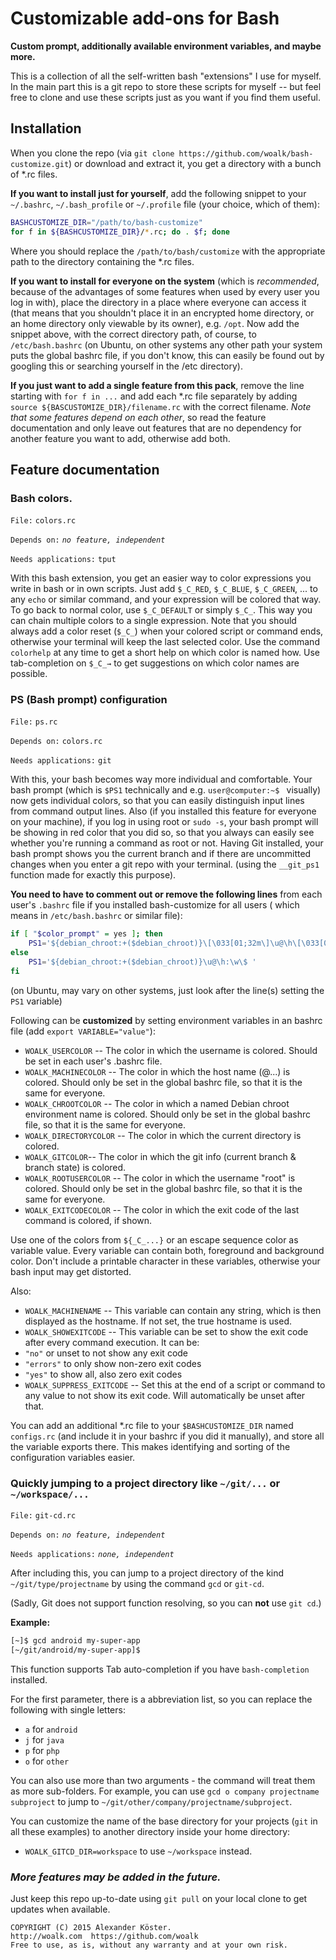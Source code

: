 # Customizable add-ons for Bash
**Custom prompt, additionally available environment variables, and maybe more.**

This is a collection of all the self-written bash "extensions" I use for myself.
In the main part this is a git repo to store these scripts for myself -- but feel free to clone and use these scripts just as you want if you find them useful.

## Installation
When you clone the repo (via `git clone https://github.com/woalk/bash-customize.git`) or download and extract it, you get a directory with a bunch of \*.rc files.

**If you want to install just for yourself**, add the following snippet to your `~/.bashrc`, `~/.bash_profile` or `~/.profile` file (your choice, which of them):
```sh
BASHCUSTOMIZE_DIR="/path/to/bash-customize"
for f in ${BASHCUSTOMIZE_DIR}/*.rc; do . $f; done
```
Where you should replace the `/path/to/bash/customize` with the appropriate path to the directory containing the \*.rc files.

**If you want to install for everyone on the system** (which is *recommended*, because of the advantages of some features when used by every user you log in with), place the directory in a place where everyone can access it (that means that you shouldn't place it in an encrypted home directory, or an home directory only viewable by its owner), e.g. `/opt`.
Now add the snippet above, with the correct directory path, of course, to `/etc/bash.bashrc` (on Ubuntu, on other systems any other path your system puts the global bashrc file, if you don't know, this can easily be found out by googling this or searching yourself in the /etc directory).

**If you just want to add a single feature from this pack**, remove the line starting with `for f in ...` and add each \*.rc file separately by adding `source ${BASCUSTOMIZE_DIR}/filename.rc` with the correct filename.
*Note that some features depend on each other*, so read the feature documentation and only leave out features that are no dependency for another feature you want to add, otherwise add both.

## Feature documentation
### Bash colors.

`File:` `colors.rc`

`Depends on:` *`no feature, independent`*

`Needs applications:` `tput`

With this bash extension, you get an easier way to color expressions you write in bash or in own scripts.
Just add `$_C_RED`, `$_C_BLUE`, `$_C_GREEN`, ... to any `echo` or similar command, and your expression will be colored that way.
To go back to normal color, use `$_C_DEFAULT` or simply `$_C_`. This way you can chain multiple colors to a single expression.
Note that you should always add a color reset (`$_C_`) when your colored script or command ends, otherwise your terminal will keep the last selected color.
Use the command `colorhelp` at any time to get a short help on which color is named how. Use tab-completion on `$_C_→` to get suggestions on which color names are possible.

### PS (Bash prompt) configuration
`File:` `ps.rc`

`Depends on:` `colors.rc`

`Needs applications:` `git`

With this, your bash becomes way more individual and comfortable.
Your bash prompt (which is `$PS1` technically and e.g. `user@computer:~$ ` visually) now gets individual colors, so that you can easily distinguish input lines from command output lines.
Also (if you installed this feature for everyone on your machine), if you log in using root or `sudo -s`, your bash prompt will be showing in red color that you did so, so that you always can easily see whether you're running a command as root or not.
Having Git installed, your bash prompt shows you the current branch and if there are uncommitted changes when you enter a git repo with your terminal. (using the `__git_ps1` function made for exactly this purpose).

**You need to have to comment out or remove the following lines** from each user's `.bashrc` file if you installed bash-customize for all users ( which means in `/etc/bash.bashrc` or similar file):
```sh
if [ "$color_prompt" = yes ]; then
    PS1='${debian_chroot:+($debian_chroot)}\[\033[01;32m\]\u@\h\[\033[00m\]:\[\033[01;34m\]\w\[\033[00m\]\$ '
else
    PS1='${debian_chroot:+($debian_chroot)}\u@\h:\w\$ '
fi
```
(on Ubuntu, may vary on other systems, just look after the line(s) setting the `PS1` variable)

Following can be **customized** by setting environment variables in an bashrc file (add `export VARIABLE="value"`):

- `WOALK_USERCOLOR` -- The color in which the username is colored. Should be set in each user's .bashrc file.
- `WOALK_MACHINECOLOR` -- The color in which the host name (@...) is colored. Should only be set in the global bashrc file, so that it is the same for everyone.
- `WOALK_CHROOTCOLOR` -- The color in which a named Debian chroot environment name is colored. Should only be set in the global bashrc file, so that it is the same for everyone.
- `WOALK_DIRECTORYCOLOR` -- The color in which the current directory is colored.
- `WOALK_GITCOLOR`-- The color in which the git info (current branch & branch state) is colored.
- `WOALK_ROOTUSERCOLOR` -- The color in which the username "root" is colored. Should only be set in the global bashrc file, so that it is the same for everyone.
- `WOALK_EXITCODECOLOR` -- The color in which the exit code of the last command is colored, if shown.

Use one of the colors from `${_C_...}` or an escape sequence color as variable value.
Every variable can contain both, foreground and background color.
Don't include a printable character in these variables, otherwise your bash input may get distorted.

Also:

- `WOALK_MACHINENAME` -- This variable can contain any string, which is then displayed as the hostname. If not set, the true hostname is used.
- `WOALK_SHOWEXITCODE` -- This variable can be set to show the exit code after every command execution. It can be:
 - `"no"` or unset to not show any exit code
 - `"errors"` to only show non-zero exit codes
 - `"yes"` to show all, also zero exit codes
- `WOALK_SUPPRESS_EXITCODE` -- Set this at the end of a script or command to any value to not show its exit code. Will automatically be unset after that.

You can add an additional \*.rc file to your `$BASHCUSTOMIZE_DIR` named `configs.rc` (and include it in your bashrc if you did it manually), and store all the variable exports there. This makes identifying and sorting of the configuration variables easier.

### Quickly jumping to a project directory like `~/git/...` or `~/workspace/...`

`File:` `git-cd.rc`

`Depends on:` *`no feature, independent`*

`Needs applications:` *`none, independent`*

After including this, you can jump to a project directory of the kind `~/git/type/projectname` by using the command `gcd` or `git-cd`.

(Sadly, Git does not support function resolving, so you can **not** use `git cd`.)

**Example:**
```sh
[~]$ gcd android my-super-app
[~/git/android/my-super-app]$
```

This function supports Tab auto-completion if you have `bash-completion` installed.

For the first parameter, there is a abbreviation list, so you can replace the following with single letters:

- `a` for `android`
- `j` for `java`
- `p` for `php`
- `o` for `other`

You can also use more than two arguments - the command will treat them as more sub-folders.
For example, you can use `gcd o company projectname subproject` to jump to `~/git/other/company/projectname/subproject`.

You can customize the name of the base directory for your projects (`git` in all these examples) to another directory inside your home directory:

- `WOALK_GITCD_DIR=workspace` to use `~/workspace` instead.

### *More features may be added in the future.*
Just keep this repo up-to-date using `git pull` on your local clone to get updates when available.


```
COPYRIGHT (C) 2015 Alexander Köster.
http://woalk.com  https://github.com/woalk
Free to use, as is, without any warranty and at your own risk.
```
